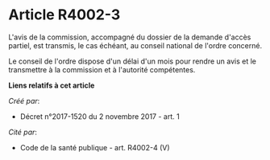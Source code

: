 # Article R4002-3

L'avis de la commission, accompagné du dossier de la demande d'accès partiel, est transmis, le cas échéant, au conseil
national de l'ordre concerné.

Le conseil de l'ordre dispose d'un délai d'un mois pour rendre un avis et le transmettre à la commission et à l'autorité
compétentes.

**Liens relatifs à cet article**

_Créé par_:

  - Décret n°2017-1520 du 2 novembre 2017 - art. 1

_Cité par_:

  - Code de la santé publique - art. R4002-4 (V)
